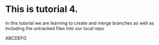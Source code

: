 # This is tutorial 4.

In this tutorial we are learning to create and merge branches as well as including the untracked files into our local repo

ABCDEFG
